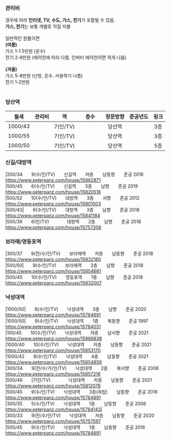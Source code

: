 ### 관리비   
경우에 따라 **인터넷, TV, 수도, 가스, 전기**가 포함될 수 있음.   
**가스, 전기**는 보통 개별로 직접 지불   
<br/>
일반적인 원룸이면   
**(여름)**   
가스 1-1.5만원 (온수)   
전기 2-8만원 (에어컨에 따라 다름. 인버터 에어컨이면 적게 나옴)   
<br/>
**(겨울)**   
가스 5-8만원 (난방, 온수. 사용하기 나름)   
전기 1-2만원   
<br/>
   
### 당산역   
|월세|관리비|역|층수|창문방향|준공년도|링크|
|:---:|:---:|:---:|:---:|:---:|:---:|:---:|
|1000/43|　　|7(인/TV)|　　　　|당산역|　　|3층|　　|남향|　　|준공 2010|　　|https://www.peterpanz.com/house/15766386|   
|1000/55|　　|7(인/TV)|　　　　|당산역|　　|3층|　　|남향|　　|준공 2018|　　|https://www.peterpanz.com/house/15766386|   
|1000/50|　　|7(인/TV)|　　　　|당산역|　　|5층|　　|남향|　　|준공 2018|　　|https://www.peterpanz.com/house/15832845|   
   
   
### 신길/대방역   
|200/34　　9(수/인/TV)　　신길역　　저층　　남동향　　준공 2016　　https://www.peterpanz.com/house/15862871   
|500/45　　6(수/인/TV)　　신길역　　3층　　남향　　준공 2019　　https://www.peterpanz.com/house/15820518   
|500/52　　10(수/인/TV)　　대방역　　3층　　서향　　준공 2012　　https://www.peterpanz.com/house/15801503   
|500/43|　　6(수/인/TV)　　대방역　　3층　　남향　　준공 2018　　https://www.peterpanz.com/house/15841184   
|500/39　　6(인/TV)　　　　대방역　　2층　　남향　　준공 2018　　https://www.peterpanz.com/house/15757306   
   
   
### 보라매/영등포역   
|300/37　　9(전/수/인/TV)　　보라매역　　저층　　남동향　　준공 2018　　https://www.peterpanz.com/house/15832180   
|500/50|　　9(수/인/TV)　　보라매역　　2층　　남향　　준공 2018　　https://www.peterpanz.com/house/15854681   
|500/45　　10(수/인/TV)　　영등포역　　1층　　남향　　준공 2018　　https://www.peterpanz.com/house/15832007   
   
   
### 낙성대역   
|1000/50|　　8(수/인/TV)　　낙성대역　　3층　　남향　　준공 2020　　https://www.peterpanz.com/house/15784891   
|1000/50|　　9(수/인/TV)　　낙성대역　　1층　　북동향　　준공 1997　　https://www.peterpanz.com/house/15784031   
|100/45　　10(수/인/TV)　　낙성대역　　저층　　남서향　　준공 2021　　https://www.peterpanz.com/house/15866838   
|1000/40　　10(수/인/TV)　　낙성대역　　저층　　남동향　　준공 2021　　https://www.peterpanz.com/house/15853170   
|1000/42　　8(수/인/TV)　　낙성대역　　4층　　남동향　　준공 2021　　https://www.peterpanz.com/house/15854859   
|300/34　　9(전/수/가/인/TV)　　낙성대역　　2층　　북서향　　준공 2006　　https://www.peterpanz.com/house/15857216   
|500/46　　|7(인/TV)　　　　낙성대역　　저층　　남동향　　준공 2021　　https://www.peterpanz.com/house/15812078   
|500/45　　9(수/인/TV)　　낙성대역　　3층(옥탑)　　남동향　　준공 2016　　https://www.peterpanz.com/house/15784891   
|300/35　　5(수/인/TV)　　낙성대역　　1층　　남동향　　준공 2006　　https://www.peterpanz.com/house/15784143|   
|300/33　　9(전/수/인/TV)　　낙성대역　　저층　　남동향　　준공 2020　　https://www.peterpanz.com/house/15757597   
|500/45　　9(수/인/TV)　　낙성대역　　1층　　남동향　　준공 2016　　https://www.peterpanz.com/house/15784891   
